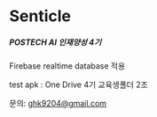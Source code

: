 # Senticle
##### POSTECH AI 인재양성 4기

Firebase realtime database 적용

test apk : One Drive 4기 교육생폴더 2조 

문의: ghk9204@gmail.com
